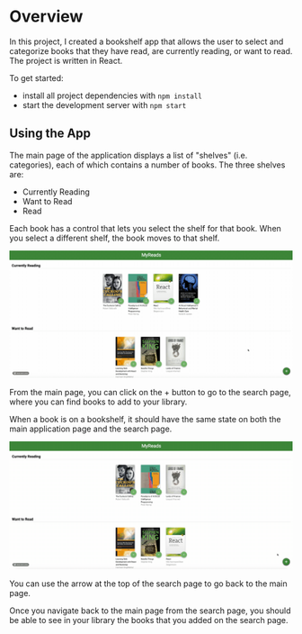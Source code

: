 # Overview
In this project, I created a bookshelf app that allows the user to select and categorize books that they have read, are currently reading, or want to read. The project is written in React.

To get started:

* install all project dependencies with `npm install`
* start the development server with `npm start`


## Using the App
The main page of the application displays a list of "shelves" (i.e. categories), each of which contains a number of books. The three shelves are:

- Currently Reading
- Want to Read
- Read

Each book has a control that lets you select the shelf for that book. When you select a different shelf, the book moves to that shelf.

![demo](public/MyReads.gif)

From the main page, you can click on the + button to go to the search page, where you can find books to add to your library.

When a book is on a bookshelf, it should have the same state on both the main application page and the search page.

![demo](public/SearchPage.gif)

You can use the arrow at the top of the search page to go back to the main page. 

Once you navigate back to the main page from the search page, you should be able to see in your library the books that you added on the search page.
